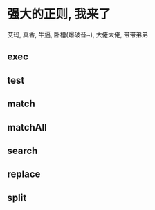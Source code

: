 # 强大的正则, 我来了

艾玛, 真香, 牛逼, 卧槽(爆破音~), 大佬大佬, 带带弟弟

## exec

## test

## match

## matchAll

## search

## replace


## split